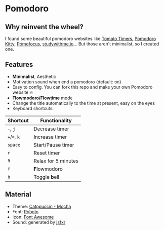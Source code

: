 # Pomodoro

## Why reinvent the wheel?
I found some beautiful pomodoro websites like [Tomato Timers](https://www.tomatotimers.com/), [Pomodoro Kitty](https://pomodorokitty.com/), [Pomofocus](https://pomofocus.io/), [studywithme.io](https://studywithme.io/aesthetic-pomodoro-timer/)... But those aren't minimalist, so I created one.

## Features
- **Minimalist**, Aesthetic
- Motivation sound when end a pomodoro (default: on)
- Easy to config. You can fork this repo and make your own Pomodoro website 🔥
- **Flowmodoro/Flowtime** mode
- Change the title automatically to the time at present, easy on the eyes
- Keyboard shortcuts:

| Shortcut          | Functionality            |
|-------------------|--------------------------|
| `-`, `j`          | Decrease timer           |
| `+`/`=`, `k`      | Increase timer           |
| `space`           | Start/Pause timer        |
| `r`               | Reset timer              |
| `R`               | Relax for 5 minutes      |
| `f`               | **F**lowmodoro           |
| `b`               | Toggle **b**ell          |

## Material
- Theme: [Catppuccin - Mocha](https://github.com/catppuccin/catppuccin)
- Font: [Roboto](https://fonts.google.com/specimen/Roboto)
- Icon: [Font Awesome](https://fontawesome.com/)
- Sound: generated by [jsfxr](https://sfxr.me/)
